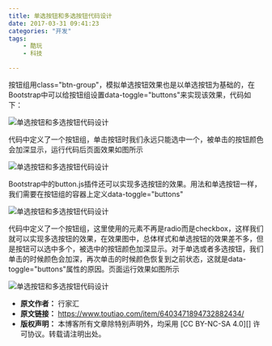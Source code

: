 ```yaml
---
title: 单选按钮和多选按钮代码设计
date: 2017-03-31 09:41:23
categories: "开发"
tags:
	- 酷玩
	- 科技

---
```


按钮组用class="btn-group"，模拟单选按钮效果也是以单选按钮为基础的，在Bootstrap中可以给按钮组设置data-toggle="buttons"来实现该效果，代码如下：

![单选按钮和多选按钮代码设计][VRAZ-7VEY-ZRVY.jpg]

代码中定义了一个按钮组，单击按钮时我们永远只能选中一个，被单击的按钮颜色会加深显示，运行代码后页面效果如图所示

![单选按钮和多选按钮代码设计][EIFA-UVJU-BFME.jpg]

Bootstrap中的button.js插件还可以实现多选按钮的效果。用法和单选按钮一样，我们需要在按钮组的容器上定义data-toggle="buttons"

![单选按钮和多选按钮代码设计][RAUN-2QQU-7NMF.jpg]

代码中定义了一个按钮组，这里使用的元素不再是radio而是checkbox，这样我们就可以实现多选按钮的效果，在效果图中，总体样式和单选按钮的效果差不多，但是按钮可以选中多个，被选中的按钮颜色加深显示。对于单选或者多选按钮，我们单击的时候颜色会加深，再次单击的时候颜色恢复到之前状态，这就是data-toggle="buttons"属性的原因。页面运行效果如图所示

![单选按钮和多选按钮代码设计][ABJA-JJMI-NBZ3.jpg]


[VRAZ-7VEY-ZRVY.jpg]: /pro/os/crawler/VRAZ-7VEY-ZRVY.jpg
[EIFA-UVJU-BFME.jpg]: /pro/os/crawler/EIFA-UVJU-BFME.jpg
[RAUN-2QQU-7NMF.jpg]: /pro/os/crawler/RAUN-2QQU-7NMF.jpg
[ABJA-JJMI-NBZ3.jpg]: /pro/os/crawler/ABJA-JJMI-NBZ3.jpg
 *  **原文作者：** 行家汇
 *  **原文链接：** https://www.toutiao.com/item/6403471894732882434/
 *  **版权声明：** 本博客所有文章除特别声明外，均采用 [CC BY-NC-SA 4.0][] 许可协议。转载请注明出处。